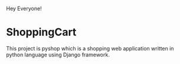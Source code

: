 Hey Everyone!

# ShoppingCart
This project is pyshop which is a shopping web application written in python language using Django framework.
